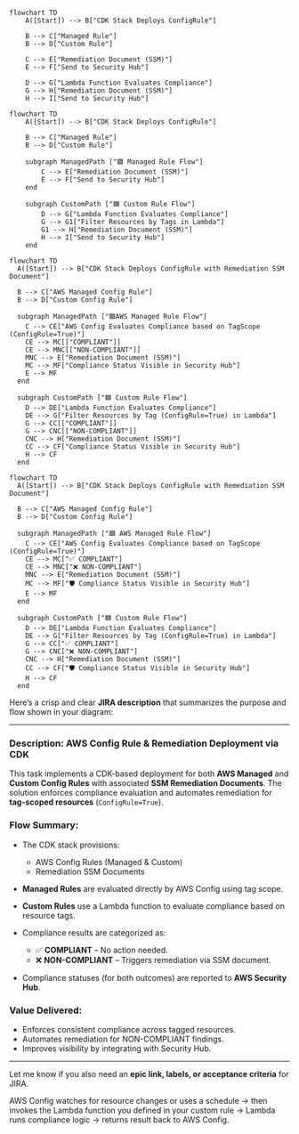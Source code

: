 ```mermaid
flowchart TD
    A([Start]) --> B["CDK Stack Deploys ConfigRule"]

    B --> C["Managed Rule"]
    B --> D["Custom Rule"]

    C --> E["Remediation Document (SSM)"]
    E --> F["Send to Security Hub"]

    D --> G["Lambda Function Evaluates Compliance"]
    G --> H["Remediation Document (SSM)"]
    H --> I["Send to Security Hub"]
```



```mermaid
flowchart TD
    A([Start]) --> B["CDK Stack Deploys ConfigRule"]

    B --> C["Managed Rule"]
    B --> D["Custom Rule"]

    subgraph ManagedPath ["🟩 Managed Rule Flow"]
        C --> E["Remediation Document (SSM)"]
        E --> F["Send to Security Hub"]
    end

    subgraph CustomPath ["🟦 Custom Rule Flow"]
        D --> G["Lambda Function Evaluates Compliance"]
        G --> G1["Filter Resources by Tags in Lambda"]
        G1 --> H["Remediation Document (SSM)"]
        H --> I["Send to Security Hub"]
    end
```
```mermaid
flowchart TD
  A([Start]) --> B["CDK Stack Deploys ConfigRule with Remediation SSM Document"]

  B --> C["AWS Managed Config Rule"]
  B --> D["Custom Config Rule"]

  subgraph ManagedPath ["🟩AWS Managed Rule Flow"]
    C --> CE["AWS Config Evaluates Compliance based on TagScope (ConfigRule=True)"]
    CE --> MC[["COMPLIANT"]]
    CE --> MNC[["NON-COMPLIANT"]]
    MNC --> E["Remediation Document (SSM)"]
    MC --> MF["Compliance Status Visible in Security Hub"]
    E --> MF
  end

  subgraph CustomPath ["🟦 Custom Rule Flow"]
    D --> DE["Lambda Function Evaluates Compliance"]
    DE --> G["Filter Resources by Tag (ConfigRule=True) in Lambda"]
    G --> CC[["COMPLIANT"]]
    G --> CNC[["NON-COMPLIANT"]]
    CNC --> H["Remediation Document (SSM)"]
    CC --> CF["Compliance Status Visible in Security Hub"]
    H --> CF
  end
```



```mermaid
flowchart TD
  A([Start]) --> B["CDK Stack Deploys ConfigRule with Remediation SSM Document"]

  B --> C["AWS Managed Config Rule"]
  B --> D["Custom Config Rule"]

  subgraph ManagedPath ["🟩 AWS Managed Rule Flow"]
    C --> CE["AWS Config Evaluates Compliance based on TagScope (ConfigRule=True)"]
    CE --> MC["✅ COMPLIANT"]
    CE --> MNC["❌ NON-COMPLIANT"]
    MNC --> E["Remediation Document (SSM)"]
    MC --> MF["🛡️ Compliance Status Visible in Security Hub"]
    E --> MF
  end

  subgraph CustomPath ["🟦 Custom Rule Flow"]
    D --> DE["Lambda Function Evaluates Compliance"]
    DE --> G["Filter Resources by Tag (ConfigRule=True) in Lambda"]
    G --> CC["✅ COMPLIANT"]
    G --> CNC["❌ NON-COMPLIANT"]
    CNC --> H["Remediation Document (SSM)"]
    CC --> CF["🛡️ Compliance Status Visible in Security Hub"]
    H --> CF
  end
```

Here’s a crisp and clear **JIRA description** that summarizes the purpose and flow shown in your diagram:

---

### **Description: AWS Config Rule & Remediation Deployment via CDK**

This task implements a CDK-based deployment for both **AWS Managed** and **Custom Config Rules** with associated **SSM Remediation Documents**. The solution enforces compliance evaluation and automates remediation for **tag-scoped resources** (`ConfigRule=True`).

### **Flow Summary**:

* The CDK stack provisions:

  * AWS Config Rules (Managed & Custom)
  * Remediation SSM Documents
* **Managed Rules** are evaluated directly by AWS Config using tag scope.
* **Custom Rules** use a Lambda function to evaluate compliance based on resource tags.
* Compliance results are categorized as:

  * ✅ **COMPLIANT** – No action needed.
  * ❌ **NON-COMPLIANT** – Triggers remediation via SSM document.
* Compliance statuses (for both outcomes) are reported to **AWS Security Hub**.

### **Value Delivered**:

* Enforces consistent compliance across tagged resources.
* Automates remediation for NON-COMPLIANT findings.
* Improves visibility by integrating with Security Hub.

---

Let me know if you also need an **epic link, labels, or acceptance criteria** for JIRA.


AWS Config watches for resource changes or uses a schedule → then invokes the Lambda function you defined in your custom rule → Lambda runs compliance logic → returns result back to AWS Config.
